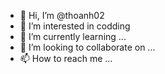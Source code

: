 - 👋 Hi, I’m @thoanh02
- 👀 I’m interested in codding
- 🌱 I’m currently learning ...
- 💞️ I’m looking to collaborate on ...
- 📫 How to reach me ...

<!---
thoanh02/thoanh02 is a ✨ special ✨ repository because its `README.md` (this file) appears on your GitHub profile.
You can click the Preview link to take a look at your changes.
--->
